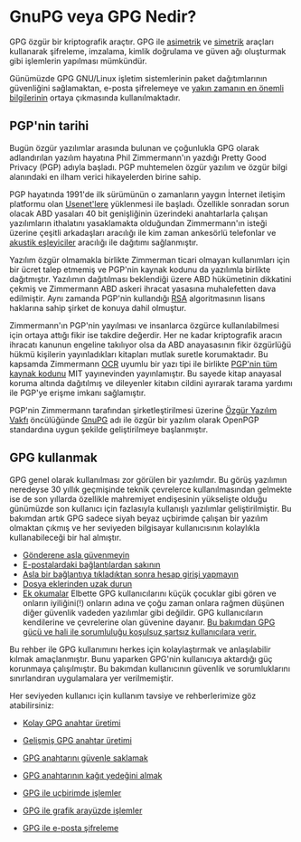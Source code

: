 # GnuPG veya GPG Nedir?

GPG özgür bir kriptografik araçtır. GPG ile [asimetrik](https://en.wikipedia.org/wiki/Public-key_cryptography) ve [simetrik](https://en.wikipedia.org/wiki/Symmetric-key_algorithm) araçları kullanarak şifreleme, imzalama, kimlik doğrulama ve güven ağı oluşturmak gibi işlemlerin yapılması mümkündür.

Günümüzde GPG GNU/Linux işletim sistemlerinin paket dağıtımlarının güvenliğini sağlamaktan, e-posta şifrelemeye ve [yakın zamanın en önemli bilgilerinin](https://en.wikipedia.org/wiki/Edward_Snowden) ortaya çıkmasında kullanılmaktadır.

## PGP'nin tarihi

Bugün özgür yazılımlar arasında bulunan ve çoğunlukla GPG olarak adlandırılan yazılım hayatına Phil Zimmermann'ın yazdığı Pretty Good Privacy (PGP) adıyla başladı. PGP muhtemelen özgür yazılım ve özgür bilgi alanındaki en ilham verici hikayelerden birine sahip.

PGP hayatında 1991'de ilk sürümünün o zamanların yaygın İnternet iletişim platformu olan [Usenet'lere](https://en.wikipedia.org/wiki/Usenet) yüklenmesi ile başladı. Özellikle sonradan sorun olacak ABD yasaları 40 bit genişliğinin üzerindeki anahtarlarla çalışan yazılımların ithalatını yasaklamakta olduğundan Zimmermann'ın isteği üzerine çeşitli arkadaşları aracılığı ile kim zaman ankesörlü telefonlar ve [akustik eşleyiciler](https://en.wikipedia.org/wiki/Acoustic_coupler) aracılığı ile dağıtımı sağlanmıştır.

Yazılım özgür olmamakla birlikte Zimmerman ticari olmayan kullanımları için bir ücret talep etmemiş ve PGP'nin kaynak kodunu da yazılımla birlikte dağıtmıştır. Yazılımın dağıtılması beklendiği üzere ABD hükümetinin dikkatini çekmiş ve Zimmermann ABD askeri ihracat yasasına muhalefetten dava edilmiştir. Aynı zamanda PGP'nin kullandığı [RSA](https://en.wikipedia.org/wiki/RSA) algoritmasının lisans haklarına sahip şirket de konuya dahil olmuştur.

Zimmermann'ın PGP'nin yayılması ve insanlarca özgürce kullanılabilmesi için ortaya attığı fikir ise takdire değerdir. Her ne kadar kriptografik aracın ihracatı kanunun engeline takılıyor olsa da ABD anayasasının fikir özgürlüğü hükmü kişilerin yayınladıkları kitapları mutlak suretle korumaktadır. Bu kapsamda Zimmermann [OCR](https://en.wikipedia.org/wiki/Optical_character_recognition) uyumlu bir yazı tipi ile birlikte [PGP'nin tüm kaynak kodunu](https://html.duckduckgo.com/html?q=PGP%20Source%20Code%20and%20Internals.) MIT yayınevinden yayınlamıştır. Bu sayede kitap anayasal koruma altında dağıtılmış ve dileyenler kitabın cildini ayırarak tarama yardımı ile PGP'ye erişme imkanı sağlamıştır.

PGP'nin Zimmermann tarafından şirketleştirilmesi üzerine [Özgür Yazılım Vakfı](https://fsf.org) öncülüğünde [GnuPG](https://en.wikipedia.org/wiki/GNU_Privacy_Guard#History) adı ile özgür bir yazılım olarak OpenPGP standardına uygun şekilde geliştirilmeye başlanmıştır.

## GPG kullanmak

GPG genel olarak kullanılması zor görülen bir yazılımdır. Bu görüş yazılımın neredeyse 30 yıllık geçmişinde teknik çevrelerce kullanılmasından gelmekte ise de son yıllarda özellikle mahremiyet endişesinin yükselişte olduğu günümüzde son kullanıcı için fazlasıyla kullanışlı yazılımlar geliştirilmiştir. Bu bakımdan artık GPG sadece siyah beyaz uçbirimde çalışan bir yazılım olmaktan çıkmış ve her seviyeden bilgisayar kullanıcısının kolaylıkla kullanabileceği bir hal almıştır.
* [Gönderene asla güvenmeyin](#gonderene-guvenme)
* [E-postalardaki bağlantılardan sakının](#eposta-baglanti)
* [Asla bir bağlantıya tıkladıktan sonra hesap girişi yapmayın](#hesap-girisi)
* [Dosya eklerinden uzak durun](#dosya-eki)
* [Ek okumalar](#ek-okuma)
Elbette GPG kullanıcılarını küçük çocuklar gibi gören ve onların iyiliğini(!) onların adına ve çoğu zaman onlara rağmen düşünen diğer güvenlik vadeden yazılımlar gibi değildir. GPG kullanıcıların kendilerine ve çevrelerine olan güvenine dayanır. [Bu bakımdan GPG gücü ve hali ile sorumluluğu koşulsuz şartsız kullanıcılara verir.](https://oyd.org.tr/en/articles/defense-of-gpg/)

Bu rehber ile GPG kullanımını herkes için kolaylaştırmak ve anlaşılabilir kılmak amaçlanmıştır. Bunu yaparken GPG'nin kullanıcıya aktardığı güç korunmaya çalışılmıştır. Bu bakımdan kullanıcının güvenlik ve sorumluklarını sınırlandıran uygulamalara yer verilmemiştir. 

Her seviyeden kullanıcı için kullanım tavsiye ve rehberlerimize göz atabilirsiniz:

* [Kolay GPG anahtar üretimi](gpg-anahtar-uretimi.md)

* [Gelişmiş GPG anahtar üretimi](gpg_gelismis_anahtar_uretimi.md)

* [GPG anahtarını güvenle saklamak](anahtar-saklama.md)

* [GPG anahtarının kağıt yedeğini almak](paperbackup.md)

* [GPG ile uçbirimde işlemler](ucbirim_gpg.md)

* [GPG ile grafik arayüzde işlemler](gui_gpg.md)

* [GPG ile e-posta şifreleme](yazisma_guvenligi/openpgp.md)

